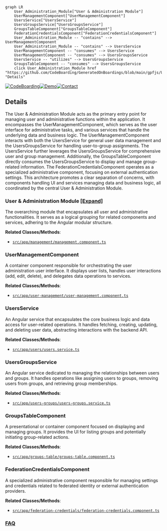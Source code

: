 ```mermaid
graph LR
    User_Administration_Module["User & Administration Module"]
    UserManagementComponent["UserManagementComponent"]
    UsersService["UsersService"]
    UsersGroupsService["UsersGroupsService"]
    GroupsTableComponent["GroupsTableComponent"]
    FederationCredentialsComponent["FederationCredentialsComponent"]
    User_Administration_Module -- "contains" --> UserManagementComponent
    User_Administration_Module -- "contains" --> UsersService
    UserManagementComponent -- "consumes" --> UsersService
    UserManagementComponent -- "consumes" --> UsersGroupsService
    UsersService -- "utilizes" --> UsersGroupsService
    GroupsTableComponent -- "consumes" --> UsersGroupsService
    click User_Administration_Module href "https://github.com/CodeBoarding/GeneratedOnBoardings/blob/main/gpfjs/User_Administration_Module.md" "Details"
```

[![CodeBoarding](https://img.shields.io/badge/Generated%20by-CodeBoarding-9cf?style=flat-square)](https://github.com/CodeBoarding/CodeBoarding)[![Demo](https://img.shields.io/badge/Try%20our-Demo-blue?style=flat-square)](https://www.codeboarding.org/demo)[![Contact](https://img.shields.io/badge/Contact%20us%20-%20contact@codeboarding.org-lightgrey?style=flat-square)](mailto:contact@codeboarding.org)

## Details

The User & Administration Module acts as the primary entry point for managing user and administrative functions within the application. It encompasses the UserManagementComponent, which serves as the user interface for administrative tasks, and various services that handle the underlying data and business logic. The UserManagementComponent interacts with both the UsersService for general user data management and the UsersGroupsService for handling user-to-group assignments. The UsersService further leverages the UsersGroupsService for comprehensive user and group management. Additionally, the GroupsTableComponent directly consumes the UsersGroupsService to display and manage group-related information. The FederationCredentialsComponent operates as a specialized administrative component, focusing on external authentication settings. This architecture promotes a clear separation of concerns, with components handling UI and services managing data and business logic, all coordinated by the central User & Administration Module.

### User & Administration Module [[Expand]](./User_Administration_Module.md)
The overarching module that encapsulates all user and administrative functionalities. It serves as a logical grouping for related components and services, adhering to the Angular modular structure.


**Related Classes/Methods**:

- <a href="https://github.com/iossifovlab/gpfjs/blob/master/src/app/management/management.component.ts" target="_blank" rel="noopener noreferrer">`src/app/management/management.component.ts`</a>


### UserManagementComponent
A container component responsible for orchestrating the user administration user interface. It displays user lists, handles user interactions (add, edit, delete), and delegates data operations to services.


**Related Classes/Methods**:

- <a href="https://github.com/iossifovlab/gpfjs/blob/master/src/app/user-management/user-management.component.ts" target="_blank" rel="noopener noreferrer">`src/app/user-management/user-management.component.ts`</a>


### UsersService
An Angular service that encapsulates the core business logic and data access for user-related operations. It handles fetching, creating, updating, and deleting user data, abstracting interactions with the backend API.


**Related Classes/Methods**:

- <a href="https://github.com/iossifovlab/gpfjs/blob/master/src/app/users/users.service.ts" target="_blank" rel="noopener noreferrer">`src/app/users/users.service.ts`</a>


### UsersGroupsService
An Angular service dedicated to managing the relationships between users and groups. It handles operations like assigning users to groups, removing users from groups, and retrieving group memberships.


**Related Classes/Methods**:

- <a href="https://github.com/iossifovlab/gpfjs/blob/master/src/app/users-groups/users-groups.service.ts" target="_blank" rel="noopener noreferrer">`src/app/users-groups/users-groups.service.ts`</a>


### GroupsTableComponent
A presentational or container component focused on displaying and managing groups. It provides the UI for listing groups and potentially initiating group-related actions.


**Related Classes/Methods**:

- <a href="https://github.com/iossifovlab/gpfjs/blob/master/src/app/groups-table/groups-table.component.ts" target="_blank" rel="noopener noreferrer">`src/app/groups-table/groups-table.component.ts`</a>


### FederationCredentialsComponent
A specialized administrative component responsible for managing settings and credentials related to federated identity or external authentication providers.


**Related Classes/Methods**:

- <a href="https://github.com/iossifovlab/gpfjs/blob/master/src/app/federation-credentials/federation-credentials.component.ts" target="_blank" rel="noopener noreferrer">`src/app/federation-credentials/federation-credentials.component.ts`</a>




### [FAQ](https://github.com/CodeBoarding/GeneratedOnBoardings/tree/main?tab=readme-ov-file#faq)